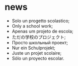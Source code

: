 # news
- Solo un progetto scolastico;
- Only a school work;
- Apenas um projeto de escola;
- ただの学校のプロジェクト;
- Просто школьный проект;
- Nur ein Schulprojekt;
- Juste un projet scolaire;
- Sólo un proyecto escolar.
